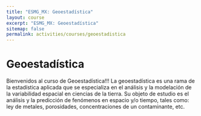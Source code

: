 ```yaml
---
title: "ESMG_MX: Geoestadística"
layout: course
excerpt: "ESMG_MX: Geoestadística"
sitemap: false
permalink: activities/courses/geoestadistica
---
```


# Geoestadística

Bienvenidos al curso de Geoestadística!!!
La geoestadística es una rama de la estadística aplicada que se especializa en el análisis y la modelación de la variabilidad espacial en ciencias de la tierra. Su objeto de estudio es el análisis y la predicción de fenómenos en espacio y/o tiempo, tales como: ley de metales, porosidades, concentraciones de un contaminante, etc.
